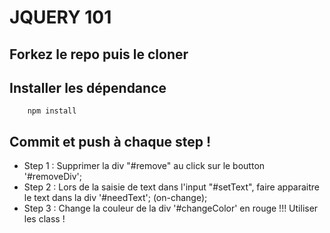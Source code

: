 # JQUERY 101

## Forkez le repo puis le cloner
## Installer les dépendance 
```
    npm install
```
## Commit et push à chaque step !

* Step 1 : Supprimer la div "#remove" au click sur le boutton '#removeDiv';
* Step 2 : Lors de la saisie de text dans l'input "#setText", faire apparaitre le text dans la div '#needText'; (on-change);
* Step 3 : Change la couleur de la div '#changeColor' en rouge !!! Utiliser les class !

